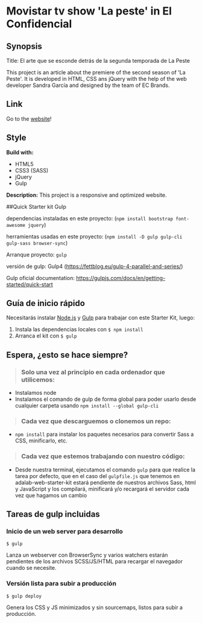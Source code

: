# Movistar tv show 'La peste' in El Confidencial

## Synopsis

Title: El arte que se esconde detrás de la segunda temporada de La Peste

This project is an article about the premiere of the second season of 'La Peste'. It is developed in HTML, CSS ans jQuery with the help of the web developer Sandra García and designed by the team of EC Brands.

## Link

Go to the [website](https://www.elconfidencial.com/cultura/2019-11-21/la-peste-movistar-cultura-serie-bra_2341303/)!

## Style

**Build with:**
- HTML5
- CSS3 (SASS)
- jQuery
- Gulp

**Description:**
This project is a responsive and optimized website.


##Quick Starter kit Gulp

dependencias instaladas en este proyecto:
(`npm install bootstrap font-awesome jquery`)

herramientas usadas en este proyecto:
 (`npm install -D gulp gulp-cli gulp-sass browser-sync`)

 Arranque proyecto:
 `gulp`

 versión de gulp:
 Gulp4
 (https://fettblog.eu/gulp-4-parallel-and-series/)

Gulp oficial documentation: 
https://gulpjs.com/docs/en/getting-started/quick-start

## Guía de inicio rápido
Necesitarás instalar [Node.js](https://nodejs.org/) y [Gulp](https://gulpjs.com) para trabajar con este Starter Kit, luego:  
1. Instala las dependencias locales con `$ npm install`
2. Arranca el kit con `$ gulp`

## Espera, ¿esto se hace siempre?
> ### Solo una vez al principio en cada ordenador que utilicemos:
- Instalamos node
- Instalamos el comando de gulp de forma global para poder usarlo desde cualquier carpeta usando `npm install --global gulp-cli`

> ### Cada vez que descarguemos o clonemos un repo:
- `npm install` para instalar los paquetes necesarios para convertir Sass a CSS, minificarlo, etc.

> ### Cada vez que estemos trabajando con nuestro código:
- Desde nuestra terminal, ejecutamos el comando `gulp` para que realice la tarea por defecto, que en el caso del `gulpfile.js` que tenemos en adalab-web-starter-kit estará pendiente de nuestros archivos Sass, html y JavaScript y los compilará, minificará y/o recargará el servidor cada vez que hagamos un cambio

## Tareas de gulp incluidas
### Inicio de un web server para desarrollo
```
$ gulp
```
Lanza un webserver con BrowserSync y varios watchers estarán pendientes de los archivos SCSS/JS/HTML para recargar el navegador cuando se necesite.

### Versión lista para subir a producción
```
$ gulp deploy
```
Genera los CSS y JS minimizados y sin sourcemaps, listos para subir a producción.
